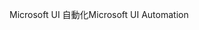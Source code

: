 <span data-ttu-id="d3b35-101">Microsoft UI 自動化</span><span class="sxs-lookup"><span data-stu-id="d3b35-101">Microsoft UI Automation</span></span>